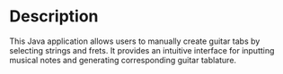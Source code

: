 

# Description
This Java application allows users to manually create guitar tabs by selecting strings and frets. It provides an intuitive interface for inputting musical notes and generating corresponding guitar tablature.
